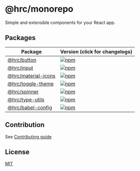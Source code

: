 # @hrc/monorepo

Simple and extensible components for your React app.

## Packages

| Package                                        | Version (click for changelogs)                                                                                 |
| ---------------------------------------------- | -------------------------------------------------------------------------------------------------------------- |
| [@hrc/button](packages/button)                 | [![npm](https://img.shields.io/npm/v/%40hrc%2Fbutton?label=%20)](packages/button/CHANGELOG.md)                 |
| [@hrc/input](packages/input)                   | [![npm](https://img.shields.io/npm/v/%40hrc%2Finput?label=%20)](packages/input/CHANGELOG.md)                   |
| [@hrc/material-icons](packages/material-icons) | [![npm](https://img.shields.io/npm/v/%40hrc%2Fmaterial-icons?label=%20)](packages/material-icons/CHANGELOG.md) |
| [@hrc/toggle-theme](packages/toggle-theme)     | [![npm](https://img.shields.io/npm/v/%40hrc%2Ftoggle-theme?label=%20)](packages/toggle-theme/CHANGELOG.md)     |
| [@hrc/spinner](packages/spinner)               | [![npm](https://img.shields.io/npm/v/%40hrc%2Fspinner?label=%20)](packages/spinner/CHANGELOG.md)               |
| [@hrc/type-utils](packages/type-utils)         | [![npm](https://img.shields.io/npm/v/%40hrc%2Ftype-utils?label=%20)](packages/type-utils/CHANGELOG.md)         |
| [@hrc/babel-config](packages/babel-config)     | [![npm](https://img.shields.io/npm/v/%40hrc%2Fbabel-config?label=%20)](packages/babel-config/CHANGELOG.md)     |

## Contribution

See [Contributing guide](CONTRIBUTING.md)

## License

[MIT](LICENSE)
